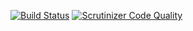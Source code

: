 [![Build Status](https://travis-ci.org/francescroldan/integration.svg?branch=master)](https://travis-ci.org/francescroldan/integration)
[![Scrutinizer Code Quality](https://scrutinizer-ci.com/g/francescroldan/integration/badges/quality-score.png?b=master)](https://scrutinizer-ci.com/g/francescroldan/integration/?branch=master)